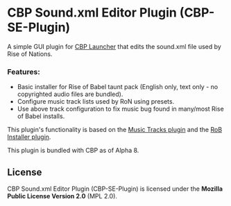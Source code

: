 # CBP Sound.xml Editor Plugin (CBP-SE-Plugin)

A simple GUI plugin for [CBP Launcher](https://github.com/MHLoppy/CBP-Launcher) that edits the sound.xml file used by Rise of Nations.

### Features:
- Basic installer for Rise of Babel taunt pack (English only, text only - no copyrighted audio files are bundled).
- Configure music track lists used by RoN using presets.
- Use above track configuration to fix music bug found in many/most Rise of Babel installs.

This plugin's functionality is based on the [Music Tracks plugin](https://github.com/MHLoppy/CBP-MT-Plugin) and the [RoB Installer plugin](https://github.com/MHLoppy/CBP-RoB-Plugin).

This plugin is bundled with CBP as of Alpha 8.

## License
CBP Sound.xml Editor Plugin (CBP-SE-Plugin) is licensed under the **Mozilla Public License Version 2.0** (MPL 2.0).

